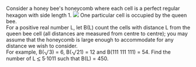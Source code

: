  Consider a honey bee's honeycomb where each cell is a perfect regular hexagon with side length 1.      <img src="project/images/p_354_bee_honeycomb.png" />          One particular cell is occupied by the queen bee.<br />  For a positive real number L, let B(L) count the cells with distance L from the queen bee cell (all distances are measured from centre to centre); you may assume that the honeycomb is large enough to accommodate for any distance we wish to consider. <br />  For example, B(<img src='images/symbol_radic.gif' width='14' height='16' alt='&radic;' border='0' style='vertical-align:middle;' />3) = 6, B(<img src='images/symbol_radic.gif' width='14' height='16' alt='&radic;' border='0' style='vertical-align:middle;' />21) = 12 and B(111 111 111) = 54.    Find the number of L <img src='images/symbol_le.gif' width='10' height='12' alt='&le;' border='0' style='vertical-align:middle;' /> 5&middot;1011 such that B(L) = 450.  